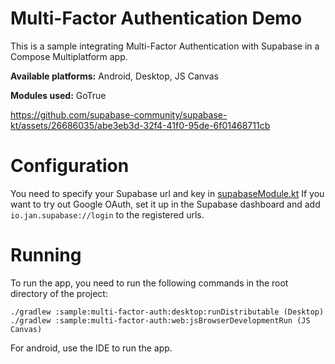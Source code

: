 # Multi-Factor Authentication Demo

This is a sample integrating Multi-Factor Authentication with Supabase in a Compose Multiplatform app.

**Available platforms:** Android, Desktop, JS Canvas

**Modules used:** GoTrue

https://github.com/supabase-community/supabase-kt/assets/26686035/abe3eb3d-32f4-41f0-95de-6f01468711cb

# Configuration

You need to specify your Supabase url and key in [supabaseModule.kt](https://github.com/supabase-community/supabase-kt/blob/master/sample/multi-factor-auth/common/src/commonMain/kotlin/io/github/jan/supabase/common/di/supabaseModule.kt)
If you want to try out Google OAuth, set it up in the Supabase dashboard and add `io.jan.supabase://login` to the registered urls.

# Running

To run the app, you need to run the following commands in the root directory of the project:

    ./gradlew :sample:multi-factor-auth:desktop:runDistributable (Desktop)
    ./gradlew :sample:multi-factor-auth:web:jsBrowserDevelopmentRun (JS Canvas)

For android, use the IDE to run the app.
